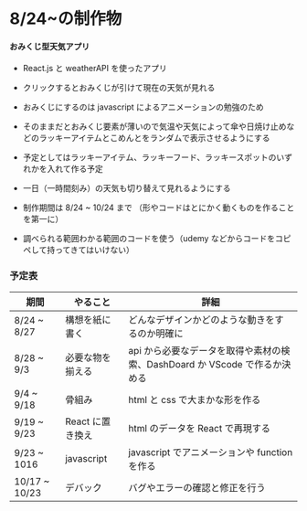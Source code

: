 # 8/24~の制作物

#### おみくじ型天気アプリ

- React.js と weatherAPI を使ったアプリ

- クリックするとおみくじが引けて現在の天気が見れる

- おみくじにするのは javascript によるアニメーションの勉強のため

- そのままだとおみくじ要素が薄いので気温や天気によって傘や日焼け止めなどのラッキーアイテムとこめんとをランダムで表示させるようにする

- 予定としてはラッキーアイテム、ラッキーフード、ラッキースポットのいずれかを入れて作る予定

- 一日（一時間刻み）の天気も切り替えて見れるようにする

- 制作期間は 8/24 ~ 10/24 まで （形やコードはとにかく動くものを作ることを第一に）

- 調べられる範囲わかる範囲のコードを使う（udemy などからコードをコピペして持ってきてはいけない）

### 予定表

| 期間          | やること         | 詳細                                                                       |
| ------------- | ---------------- | -------------------------------------------------------------------------- |
| 8/24 ~ 8/27   | 構想を紙に書く   | どんなデザインかどのような動きをするのか明確に                             |
| 8/28 ~ 9/3    | 必要な物を揃える | api から必要なデータを取得や素材の検索、DashDoard か VScode で作るか決める |
| 9/4 ~ 9/18    | 骨組み           | html と css で大まかな形を作る                                             |
| 9/19 ~ 9/23   | React に置き換え | html のデータを React で再現する                                           |
| 9/23 ~ 1016   | javascript       | javascript でアニメーションや function を作る                              |
| 10/17 ~ 10/23 | デバック         | バグやエラーの確認と修正を行う                                             |
